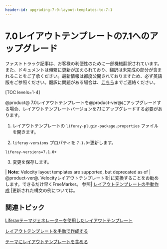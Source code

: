 ```yaml
---
header-id: upgrading-7-0-layout-templates-to-7-1
---
```


# 7.0レイアウトテンプレートの7.1へのアップグレード

<p class="alert alert-info"><span class="wysiwyg-color-blue120">ファストトラック記事は、お客様の利便性のために一部機械翻訳されています。また、ドキュメントは頻繁に更新が加えられており、翻訳は未完成の部分が含まれることをご了承ください。最新情報は都度公開されておりますため、必ず英語版をご参照ください。翻訳に問題がある場合は、<a href="mailto:support-content-jp@liferay.com">こちら</a>までご連絡ください。</span></p>

[TOC levels=1-4]

@product@ 7.0レイアウトテンプレートを@product-ver@にアップグレードする場合、レイアウトテンプレートバージョンを7.1にアップグレードする必要があります。

1.  レイアウトテンプレートの `liferay-plugin-package.properties` ファイルを開きます。

2.  `liferay-versions` プロパティを `7.1.0+`更新します。

``` properties
liferay-versions=7.1.0+
```

3.  変更を保存します。

| **Note:** Velocity layout templates are supported, but deprecated as of | @product-ver@. Velocityレイアウトテンプレートを|に変換することをお勧めします。できるだけ早くFreeMarker。 参照| [レイアウトテンプレートの手動作成](/docs/7-1/tutorials/-/knowledge_base/t/creating-layout-templates-manually#understanding-the-anatomy) |更新された構文の例については。

## 関連トピック

[Liferayテーマジェネレーターを使用したレイアウトテンプレート](/docs/7-1/tutorials/-/knowledge_base/t/creating-layout-templates-with-the-themes-generator)

[レイアウトテンプレートを手動で作成する](/docs/7-1/tutorials/-/knowledge_base/t/creating-layout-templates-manually)

[テーマにレイアウトテンプレートを含める](/docs/7-1/tutorials/-/knowledge_base/t/including-layout-templates-with-a-theme)
